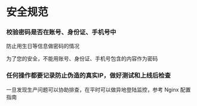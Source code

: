 # 安全规范

### 校验密码是否在账号、身份证、手机号中

防止用生日等信息做密码的情况

为了您的安全，不能用账号、身份证、手机号包含的内容作为密码


### 任何操作都要记录防止伪造的真实IP，做好测试和上线后检查

一旦发现生产问题可以协助排查，在平时可以做异地登陆监控，参考 Nginx 配置指南